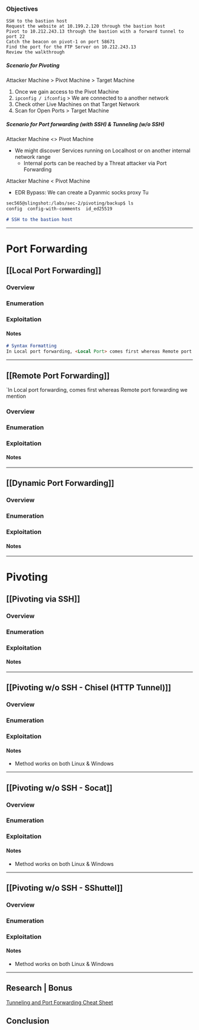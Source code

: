 
### Objectives

    SSH to the bastion host
    Request the website at 10.199.2.120 through the bastion host
    Pivot to 10.212.243.13 through the bastion with a forward tunnel to port 22
    Catch the beacon on pivot-1 on port 58671
    Find the port for the FTP Server on 10.212.243.13
    Review the walkthrough

##### Scenario for Pivoting
Attacker Machine > Pivot Machine > Target Machine
1. Once we gain access to the Pivot Machine
2. `ipconfig / ifconfig` > We are connected to a another network
3. Check other Live Machines on that Target Network
4. Scan for Open Ports > Target Machine
##### Scenario for Port forwarding (with SSH) & Tunneling (w/o SSH)
Attacker Machine <> Pivot Machine
- We might discover Services running on Localhost or on another internal network range
	- Internal ports can be reached by a Threat attacker via Port Forwarding
	
Attacker Machine < Pivot Machine
- EDR Bypass: We can create a Dyanmic socks proxy Tu


```markdown
sec565@slingshot:/labs/sec-2/pivoting/backup$ ls
config  config-with-comments  id_ed25519

# SSH to the bastion host

```
-----
# Port Forwarding

## [[Local Port Forwarding]]

### Overview

### Enumeration 

### Exploitation

#### Notes

```markdown
# Syntax Formatting
In Local port forwarding, <Local Port> comes first whereas Remote port forwarding we mention <Remote Port>
```

-----
## [[Remote Port Forwarding]]

`In Local port forwarding, <Local Port> comes first whereas Remote port forwarding we mention <Remote Port>

### Overview

### Enumeration 

### Exploitation

#### Notes

-----
## [[Dynamic Port Forwarding]] 

### Overview

### Enumeration 

### Exploitation

#### Notes

-----
# Pivoting

## [[Pivoting via SSH]]

### Overview

### Enumeration 

### Exploitation

#### Notes

----
## [[Pivoting w/o SSH - Chisel (HTTP Tunnel)]] 
### Overview

### Enumeration 

### Exploitation

#### Notes
- Method works on both Linux & Windows

----
## [[Pivoting w/o SSH - Socat]] 
### Overview

### Enumeration 

### Exploitation

#### Notes
- Method works on both Linux & Windows

----
## [[Pivoting w/o SSH - SShuttel]] 
### Overview

### Enumeration 

### Exploitation

#### Notes
- Method works on both Linux & Windows

-----
## Research | Bonus

[Tunneling and Port Forwarding Cheat Sheet](https://github.com/twelvesec/port-forwarding)

## Conclusion

